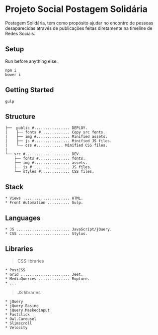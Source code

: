 # Projeto Social Postagem Solidária
Postagem Solidária, tem como propósito ajudar no encontro de pessoas desaparecidas através de publicações feitas diretamente na timeline de Redes Sociais.

## Setup

Run before anything else:

````shell
npm i
bower i
````

## Getting Started

````shell
gulp
````

## Structure

````shell
├──  public #................ DEPLOY.
|    ├── fonts #............. Copy src fonts.
|    ├── img #............... Minified assets.
|    ├── js #................ Minified JS files.
|    └── css #............ Minified CSS files.
|    
└── src #.................... DEV.
    ├── fonts #.............. fonts.
    ├── img #................ assets.
    ├── js #................. JS files.
    └── styles #............. CSS files.
````

## Stack

````shell
* Views ..................... HTML.
* Front Automation .......... Gulp.
````

## Languages

````shell
* JS ........................ JavaScript/jQuery.
* CSS ....................... Stylus.
````

## Libraries

> CSS libraries

````shell
* PostCSS
* Grid ...................... Jeet.
* MediaQueries .............. Rupture.
* ...
````

> JS libraries

````shell
* jQuery
* jQuery.Easing
* jQuery.Maskedinput
* Fastclick
* Owl.Carousel
* Slimscroll
* Velocity
````
